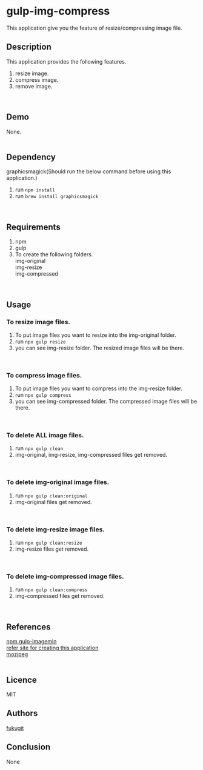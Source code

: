 # gulp-img-compress
This application give you the feature of resize/compressing image file.
<br/>

## Description
This application provides the following features.  
1. resize image.  
2. compress image.  
3. remove image.  
<br/>

## Demo
None.  
<br/>

## Dependency
graphicsmagick(Should run the below command before using this application.)  
1. run ``npm install``  
2. run ``brew install graphicsmagick``  
<br/>

## Requirements
1. npm  
2. gulp  
3. To create the following folders.  
img-original  
img-resize  
img-compressed  
<br/>

## Usage
### To resize image files.
1. To put image files you want to resize into the img-original folder.  
2. run ``npx gulp resize``  
3. you can see img-resize folder. The resized image files will be there.
<br/>

### To compress image files.
1. To put image files you want to compress into the img-resize folder.  
2. run ``npx gulp compress``  
3. you can see img-compressed folder. The compressed image files will be there.
<br/>

### To delete ALL image files.
1. run ``npx gulp clean``  
2. img-original, img-resize, img-compressed files get removed.  
<br/>

### To delete img-original image files.
1. run ``npx gulp clean:original``  
2. img-original files get removed.  
<br/>

### To delete img-resize image files.
1. run ``npx gulp clean:resize``  
2. img-resize files get removed.  
<br/>

### To delete img-compressed image files.
1. run ``npx gulp clean:compress``  
2. img-compressed files get removed.  
<br/>

## References
[npm gulp-imagemin](https://www.npmjs.com/package/gulp-imagemin)  
[refer site for creating this application](http://c-geru.com/as_blind_side/2017/04/gulpcompressedimage.html)  
[mozjpeg](https://github.com/mozilla/mozjpeg)  
<br/>

## Licence
MIT
<br/>

## Authors
[fukugit](https://github.com/fukugit)
<br/>

## Conclusion
None  
